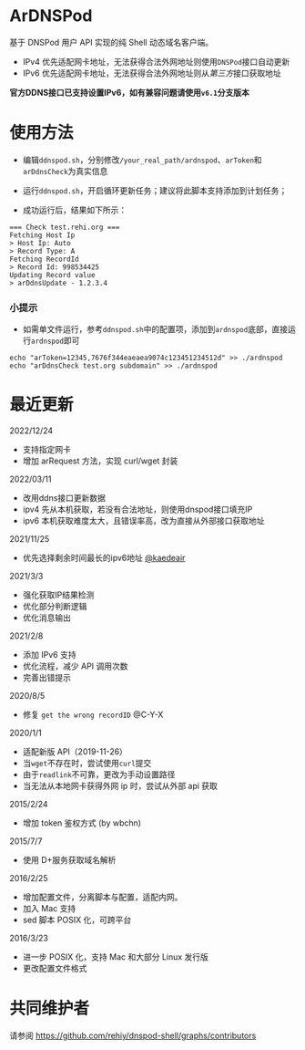 # ArDNSPod

基于 DNSPod 用户 API 实现的纯 Shell 动态域名客户端。

- IPv4 优先适配网卡地址，无法获得合法外网地址则使用`DNSPod`接口自动更新
- IPv6 优先适配网卡地址，无法获得合法外网地址则从*第三方*接口获取地址

**官方DDNS接口已支持设置IPv6，如有兼容问题请使用`v6.1`分支版本**

# 使用方法

- 编辑`ddnspod.sh`，分别修改`/your_real_path/ardnspod`、`arToken`和`arDdnsCheck`为真实信息

- 运行`ddnspod.sh`，开启循环更新任务；建议将此脚本支持添加到计划任务；

- 成功运行后，结果如下所示：

```
=== Check test.rehi.org ===
Fetching Host Ip
> Host Ip: Auto
> Record Type: A
Fetching RecordId
> Record Id: 998534425
Updating Record value
> arDdnsUpdate - 1.2.3.4
```

### 小提示

- 如需单文件运行，参考`ddnspod.sh`中的配置项，添加到`ardnspod`底部，直接运行`ardnspod`即可

```
echo "arToken=12345,7676f344eaeaea9074c123451234512d" >> ./ardnspod
echo "arDdnsCheck test.org subdomain" >> ./ardnspod
```

# 最近更新

2022/12/24

- 支持指定网卡
- 增加 arRequest 方法，实现 curl/wget 封装

2022/03/11

- 改用ddns接口更新数据
- ipv4 先从本机获取，若没有合法地址，则使用dnspod接口填充IP
- ipv6 本机获取难度太大，且错误率高，改为直接从外部接口获取地址

2021/11/25

- 优先选择剩余时间最长的ipv6地址 [@kaedeair](https://github.com/kaedeair/dnspod-shell)

2021/3/3

- 强化获取IP结果检测
- 优化部分判断逻辑
- 优化消息输出

2021/2/8

- 添加 IPv6 支持
- 优化流程，减少 API 调用次数
- 完善出错提示

2020/8/5

- 修复 `get the wrong recordID` @C-Y-X

2020/1/1

- 适配新版 API（2019-11-26）
- 当`wget`不存在时，尝试使用`curl`提交
- 由于`readlink`不可靠，更改为手动设置路径
- 当无法从本地网卡获得外网 ip 时，尝试从外部 api 获取

2015/2/24

- 增加 token 鉴权方式 (by wbchn)

2015/7/7

- 使用 D+服务获取域名解析

2016/2/25

- 增加配置文件，分离脚本与配置，适配内网。
- 加入 Mac 支持
- sed 脚本 POSIX 化，可跨平台

2016/3/23

- 进一步 POSIX 化，支持 Mac 和大部分 Linux 发行版
- 更改配置文件格式

# 共同维护者

请参阅 <https://github.com/rehiy/dnspod-shell/graphs/contributors>
